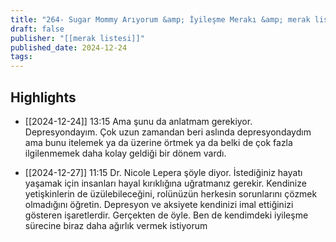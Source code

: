 ```yaml
---
title: "264- Sugar Mommy Arıyorum &amp; İyileşme Merakı &amp; merak listesi&#39;nin geleceği"
draft: false
publisher: "[[merak listesi]]"
published_date: 2024-12-24
tags:
---
```



## Highlights
* [[2024-12-24]] 13:15  Ama şunu da anlatmam gerekiyor. Depresyondayım. Çok uzun zamandan beri aslında depresyondaydım ama bunu itelemek ya da üzerine örtmek ya da belki de çok fazla ilgilenmemek daha kolay geldiği bir dönem vardı.

* [[2024-12-27]] 11:15  Dr. Nicole Lepera şöyle diyor. İstediğiniz hayatı yaşamak için insanları hayal kırıklığına uğratmanız gerekir. Kendinize yetişkinlerin de üzülebileceğini, rolünüzün herkesin sorunlarını çözmek olmadığını öğretin. Depresyon ve aksiyete kendinizi imal ettiğinizi gösteren işaretlerdir. Gerçekten de öyle. Ben de kendimdeki iyileşme sürecine biraz daha ağırlık vermek istiyorum

